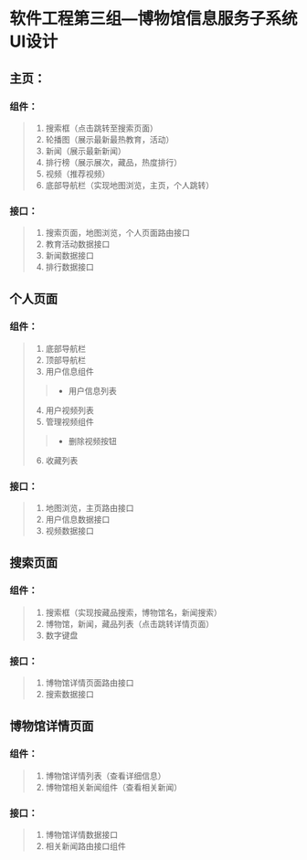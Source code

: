 # 软件工程第三组—博物馆信息服务子系统UI设计
## 主页：
### 组件：
>1. 搜索框（点击跳转至搜索页面）
>2. 轮播图（展示最新最热教育，活动）
>3. 新闻（展示最新新闻）
>4. 排行榜（展示展次，藏品，热度排行）
>5. 视频（推荐视频）
>6. 底部导航栏（实现地图浏览，主页，个人跳转）

### 接口：
>1. 搜索页面，地图浏览，个人页面路由接口
>2. 教育活动数据接口
>3. 新闻数据接口
>4. 排行数据接口

## 个人页面
### 组件：
>1. 底部导航栏
>2. 顶部导航栏
>3. 用户信息组件
>>+ 用户信息列表
>4. 用户视频列表
>5. 管理视频组件
>>+ 删除视频按钮
>
>6. 收藏列表

### 接口：
>1. 地图浏览，主页路由接口
>2. 用户信息数据接口
>3. 视频数据接口

## 搜索页面
### 组件：
>1. 搜索框（实现按藏品搜索，博物馆名，新闻搜索）
>2. 博物馆，新闻，藏品列表（点击跳转详情页面）
>3. 数字键盘

### 接口：
>1. 博物馆详情页面路由接口
>2. 搜索数据接口

## 博物馆详情页面
### 组件：
>1. 博物馆详情列表（查看详细信息）
>2. 博物馆相关新闻组件（查看相关新闻）

### 接口：
>1. 博物馆详情数据接口
>2. 相关新闻路由接口组件
